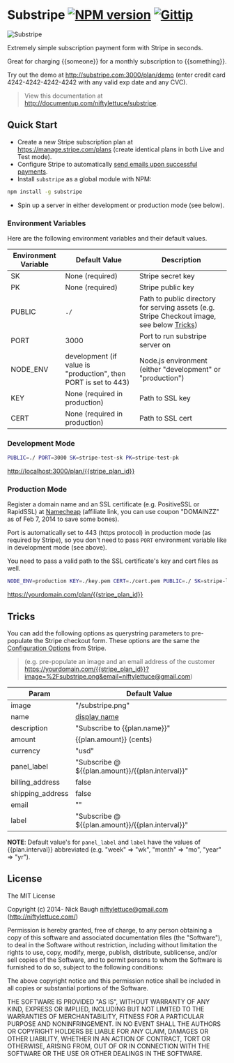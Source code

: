 
# Substripe [![NPM version](https://badge.fury.io/js/substripe.png)](http://badge.fury.io/js/substripe) [![Gittip](http://img.shields.io/gittip/niftylettuce.png)](https://www.gittip.com/niftylettuce/)

![Substripe](https://raw2.github.com/niftylettuce/substripe/master/public/substripe.png)

Extremely simple subscription payment form with Stripe in seconds.

Great for charging {{someone}} for a monthly subscription to {{something}}.

Try out the demo at <http://substripe.com:3000/plan/demo> (enter credit card 4242-4242-4242-4242 with any valid exp date and any CVC).

> View this documentation at <http://documentup.com/niftylettuce/substripe>.


## Quick Start

* Create a new Stripe subscription plan at <https://manage.stripe.com/plans> (create identical plans in both Live and Test mode).
* Configure Stripe to automatically [send emails upon successful payments](https://manage.stripe.com/account/emails).
* Install `substripe` as a global module with NPM:
```bash
npm install -g substripe
```
* Spin up a server in either development or production mode (see below).

### Environment Variables

Here are the following environment variables and their default values.

| Environment Variable | Default Value   | Description
| -------------------- | --------------- | -----------
| SK                   | None (required) | Stripe secret key
| PK                   | None (required) | Stripe public key
| PUBLIC               | `./`            | Path to public directory for serving assets (e.g. Stripe Checkout image, see below [Tricks](#tricks))
| PORT                 | 3000            | Port to run substripe server on
| NODE_ENV             | development (if value is "production", then PORT is set to 443) | Node.js environment (either "development" or "production")
| KEY                  | None (required in production) | Path to SSL key
| CERT                 | None (required in production) | Path to SSL cert

### Development Mode

```bash
PUBLIC=./ PORT=3000 SK=stripe-test-sk PK=stripe-test-pk
```

<http://localhost:3000/plan/{{stripe_plan_id}}>

### Production Mode

Register a domain name and an SSL certificate (e.g. PositiveSSL or RapidSSL) at [Namecheap](http://www.namecheap.com/?aff=34556) (affiliate link, you can use coupon "DOMAINZZ" as of Feb 7, 2014 to save some bones).

Port is automatically set to 443 (https protocol) in production mode (as required by Stripe), so you don't need to pass `PORT` environment variable like in development mode (see above).

You need to pass a valid path to the SSL certificate's key and cert files as well.

```bash
NODE_ENV=production KEY=./key.pem CERT=./cert.pem PUBLIC=./ SK=stripe-live-sk PK=stripe-live-pk substripe
```

<https://yourdomain.com/plan/{{stripe_plan_id}}>


## Tricks

You can add the following options as querystring parameters to pre-populate the Stripe checkout form.  These options are the same the [Configuration Options](https://stripe.com/docs/checkout#integration-simple-options) from Stripe.

> (e.g. pre-populate an image and an email address of the customer <https://yourdomain.com/{{stripe_plan_id}}?image=%2Fsubstripe.png&email=niftylettuce@gmail.com>)

| Param            | Default Value
| ---------------- | --------------
| image            | "/substripe.png"
| name             | [display name]
| description      | "Subscribe to {{plan.name}}"
| amount           | {{plan.amount}} (cents)
| currency         | "usd"
| panel_label      | "Subscribe @ ${{plan.amount}}/{{plan.interval}}"
| billing_address  | false
| shipping_address | false
| email            | ""
| label            | "Subscribe @ ${{plan.amount}}/{{plan.interval}}"

**NOTE**: Default value's for `panel_label` and `label` have the values of {{plan.interval}} abbreviated (e.g. "week" => "wk", "month" => "mo", "year" => "yr").

[display name]: https://stripe.com/docs/api/node#retrieve_account

## License

The MIT License

Copyright (c) 2014- Nick Baugh niftylettuce@gmail.com (http://niftylettuce.com/)

Permission is hereby granted, free of charge, to any person obtaining a copy of this software and associated documentation files (the "Software"), to deal in the Software without restriction, including without limitation the rights to use, copy, modify, merge, publish, distribute, sublicense, and/or sell copies of the Software, and to permit persons to whom the Software is furnished to do so, subject to the following conditions:

The above copyright notice and this permission notice shall be included in all copies or substantial portions of the Software.

THE SOFTWARE IS PROVIDED "AS IS", WITHOUT WARRANTY OF ANY KIND, EXPRESS OR IMPLIED, INCLUDING BUT NOT LIMITED TO THE WARRANTIES OF MERCHANTABILITY, FITNESS FOR A PARTICULAR PURPOSE AND NONINFRINGEMENT. IN NO EVENT SHALL THE AUTHORS OR COPYRIGHT HOLDERS BE LIABLE FOR ANY CLAIM, DAMAGES OR OTHER LIABILITY, WHETHER IN AN ACTION OF CONTRACT, TORT OR OTHERWISE, ARISING FROM, OUT OF OR IN CONNECTION WITH THE SOFTWARE OR THE USE OR OTHER DEALINGS IN THE SOFTWARE.
